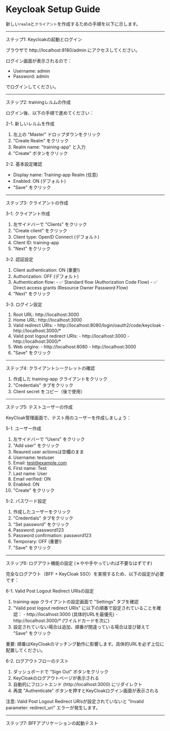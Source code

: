 # Keycloak Setup Guide

新しい`realm`と`クライアント`を作成するための手順を以下に示します。

  ---
  ステップ1: Keycloakの起動とログイン

ブラウザで http://localhost:8180/admin にアクセスしてください。

  ログイン画面が表示されるので：
  - Username: admin
  - Password: admin

  でログインしてください。

  ---
  ステップ2: trainingレルムの作成

  ログイン後、以下の手順で進めてください：

  2-1. 新しいレルムを作成

  1. 左上の "Master" ドロップダウンをクリック
  2. "Create Realm" をクリック
  3. Realm name: "training-app" と入力
  4. "Create" ボタンをクリック

  2-2. 基本設定確認

  - Display name: Training-app Realm (任意)
  - Enabled: ON (デフォルト)
  - "Save" をクリック

  ---
  ステップ3: クライアントの作成

  3-1. クライアント作成

  1. 左サイドバーで "Clients" をクリック
  2. "Create client" をクリック
  3. Client type: OpenID Connect (デフォルト)
  4. Client ID: training-app
  5. "Next" をクリック

  3-2. 認証設定

  1. Client authentication: ON (重要!)
  2. Authorization: OFF (デフォルト)
  3. Authentication flow:
    - ✅ Standard flow (Authorization Code Flow)
    - ✅ Direct access grants (Resource Owner Password Flow)
  4. "Next" をクリック

  3-3. ログイン設定

  1. Root URL: http://localhost:3000
  2. Home URL: http://localhost:3000
  3. Valid redirect URIs:
    - http://localhost:8080/login/oauth2/code/keycloak
    - http://localhost:3000/*
  4. Valid post logout redirect URIs:
    - http://localhost:3000
    - http://localhost:3000/*
  5. Web origins:
    - http://localhost:8080
    - http://localhost:3000
  6. "Save" をクリック

  ---
  ステップ4: クライアントシークレットの確認

  1. 作成した training-app クライアントをクリック
  2. "Credentials" タブをクリック
  3. Client secret をコピー（後で使用）

  ---
  ステップ5: テストユーザーの作成

  KeyCloak管理画面で、テスト用のユーザーを作成しましょう：

  5-1. ユーザー作成

  1. 左サイドバーで "Users" をクリック
  2. "Add user" をクリック
  3. Reaured user actionsは空欄のまま
  4. Username: testuser
  5. Email: test@example.com
  6. First name: Test
  7. Last name: User
  8. Email verified: ON
  9.  Enabled: ON
  10. "Create" をクリック

  5-2. パスワード設定

  1. 作成したユーザーをクリック
  2. "Credentials" タブをクリック
  3. "Set password" をクリック
  4. Password: password123
  5. Password confirmation: password123
  6. Temporary: OFF (重要!)
  7. "Save" をクリック

  ---
  ステップ6: ログアウト機能の設定 (＊やや手やっていれば不要なはずです)

  完全なログアウト（BFF + KeyCloak SSO）を実現するため、以下の設定が必要です：

  6-1. Valid Post Logout Redirect URIsの設定

  1. training-app クライアントの設定画面で "Settings" タブを確認
  2. "Valid post logout redirect URIs" に以下の順番で設定されていることを確認：
    - http://localhost:3000 (具体的URLを最優先)
    - http://localhost:3000/* (ワイルドカードを次に)
  3. 設定されていない場合は追加、順番が間違っている場合は並び替えて "Save" をクリック
  
  重要: 順番はKeyCloakのマッチング動作に影響します。具体的URLを必ず上位に配置してください。

  6-2. ログアウトフローのテスト

  1. ダッシュボードで "Sign Out" ボタンをクリック
  2. KeyCloakのログアウトページが表示される
  3. 自動的にフロントエンド (http://localhost:3000) にリダイレクト
  4. 再度 "Authenticate" ボタンを押すとKeyCloakログイン画面が表示される

  注意: Valid Post Logout Redirect URIsが設定されていないと "Invalid parameter: redirect_uri" エラーが発生します。

  ---
  ステップ7: BFFアプリケーションの起動テスト
